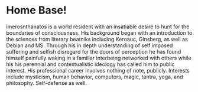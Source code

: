 <h1>Home Base!</h2>

  <p1>  imerosnthanatos is a world resident with an insatiable desire to hunt for the boundaries of consciousness. His background began with an introduction to the sciences from literary beatniks including Keroauc, Ginsberg, as well as Debian and MS. Through his in depth understanding of self imposed suffering and selfish disregard for the doors of perception he has found himself painfully waking in a familiar interbeing networked with others while his his perennial and contextualistic ideology has called him to public interest.  His professional career involves nothing of note, publicly.  Interests include mysticism, human behavior, computers, magic, tantra, yoga, and philosophy. Self-defense as well.</p1>
